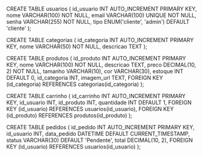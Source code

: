 CREATE TABLE usuarios (
    id_usuario INT AUTO_INCREMENT PRIMARY KEY,
    nome VARCHAR(100) NOT NULL,
    email VARCHAR(100) UNIQUE NOT NULL,
    senha VARCHAR(255) NOT NULL,
    tipo ENUM('cliente', 'admin') DEFAULT 'cliente'
);

CREATE TABLE categorias (
    id_categoria INT AUTO_INCREMENT PRIMARY KEY,
    nome VARCHAR(50) NOT NULL,
    descricao TEXT
);

CREATE TABLE produtos (
    id_produto INT AUTO_INCREMENT PRIMARY KEY,
    nome VARCHAR(100) NOT NULL,
    descricao TEXT,
    preco DECIMAL(10, 2) NOT NULL,
    tamanho VARCHAR(10),
    cor VARCHAR(30),
    estoque INT DEFAULT 0,
    id_categoria INT,
    imagem_url TEXT,
    FOREIGN KEY (id_categoria) REFERENCES categorias(id_categoria)
);

CREATE TABLE carrinho (
    id_carrinho INT AUTO_INCREMENT PRIMARY KEY,
    id_usuario INT,
    id_produto INT,
    quantidade INT DEFAULT 1,
    FOREIGN KEY (id_usuario) REFERENCES usuarios(id_usuario),
    FOREIGN KEY (id_produto) REFERENCES produtos(id_produto)
);

CREATE TABLE pedidos (
    id_pedido INT AUTO_INCREMENT PRIMARY KEY,
    id_usuario INT,
    data_pedido DATETIME DEFAULT CURRENT_TIMESTAMP,
    status VARCHAR(30) DEFAULT 'Pendente',
    total DECIMAL(10, 2),
    FOREIGN KEY (id_usuario) REFERENCES usuarios(id_usuario)
);
